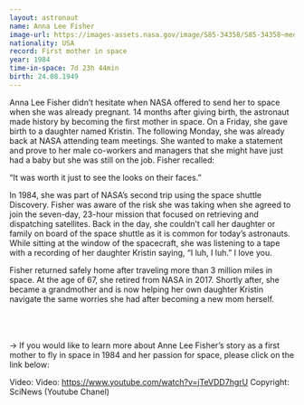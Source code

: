 ```yaml
---
layout: astronaut
name: Anna Lee Fisher
image-url: https://images-assets.nasa.gov/image/S85-34358/S85-34358~medium.jpg
nationality: USA
record: First mother in space
year: 1984
time-in-space: 7d 23h 44min
birth: 24.08.1949
---
```


Anna Lee Fisher didn’t hesitate when NASA offered to send her to space when she was already pregnant. 14 months after giving birth, the astronaut made history by becoming the first mother in space. On a Friday, she gave birth to a daughter named Kristin. The following Monday, she was already back at NASA attending team meetings. She wanted to make a statement and prove to her male co-workers and managers that she might have just had a baby but she was still on the job. Fisher recalled:

<div class="quotes">
“It was worth it just to see the looks on their faces.”
</div>

In 1984, she was part of NASA’s second trip using the space shuttle Discovery. Fisher was aware of the risk she was taking when she agreed to join the seven-day, 23-hour mission that focused on retrieving and dispatching satellites. Back in the day, she couldn’t call her daughter or family on board of the space shuttle as it is common for today’s astronauts. While sitting at the window of the spacecraft, she was listening to a tape with a recording of her daughter Kristin saying, “I luh, I luh.” I love you.

Fisher returned safely home after traveling more than 3 million miles in space. At the age of 67, she retired from NASA in 2017. Shortly after, she became a grandmother and is now helping her own daughter Kristin navigate the same worries she had after becoming a new mom herself.

<br>
<br>
<br>
-> If you would like to learn more about Anne Lee Fisher’s story as a first mother to fly in space in 1984 and her passion for space, please click on the link below:

Video: Video: https://www.youtube.com/watch?v=jTeVDD7hgrU
Copyright: SciNews (Youtube Chanel)
